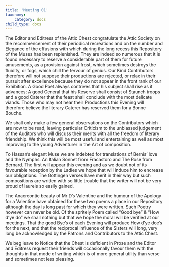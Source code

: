 ```yaml
---
title: 'Meeting 01'
taxonomy:
    category: docs
child_type: docs
---
```


The Editor and Editress of the Attic Chest congratulate the Attic Society on the recommencement of their periodical recreations and on the number and Elegance of the effusions with which during the long recess this Repository of the Muses has been replenished. They are indeed so numerous that it is found necessary to reserve a considerable part of them for future amusements, as a provision against frost, which sometimes destroys the fluidity, or fogs, which chill the fervour of genius. Our Kind Contributors therefore will not suppose their productions are rejected, or relax in their pursuit after excellence because they do not appear in the front rank of our Exhibition. A Good Poet always contrives that his subject shall rise as it advances; A good General that his Reserve shall consist of Staunch troops and a good Caterer that the feast shall conclude with the most delicate viands. Those who may not hear their Productions this Evening will therefore believe the literary Caterer has reserved them for a Bonne Bouche. 
        
We shall only make a few general observations on the Contributors which are now to be read, leaving particular Criticism to the unbiassed judgement of the Auditors who will discuss their merits with all the freedom of literary friendship. We think this will be most useful and entertaining as well as most improving to the young Adventurer in the Art of composition. 

To Hassan’s elegant Muse we are indebted for translations of Bernis’ love and the Nymphs. An Italian Sonnet from Fracastoro and The Rose from Bernard. The first will appear this evening and as we doubt not of its favourable reception by the Ladies we hope that will induce him to encrease our obligations. The Gottingen verses have merit in their way but such compositions are written with so little trouble that the writer will not be very proud of laurels so easily gained. 

The Anacreontic beauty of Mr D’s Valentine and the humour of the Apology for a Valentine have obtained for these two poems a place in our Repository although the day is long past for which they were written. Such Poetry however can never be old. Of the spritely Poem called “Good bye” & “How d’ye do” we shall nothing but that we hope the moral will be verified at our meetings. That the good Bye’s of each Evening will produce How d’ye doe’s for the next, and that the reciprocal influence of the Sisters will long, very long be acknowledged by the Patrons and Contributors to the Attic Chest. 

We beg leave to Notice that the Chest is deficient in Prose and the Editor and Editress request their friends will occasionally favour them with the thoughts in that mode of writing which is of more general utility than verse and sometimes not less pleasing. 

